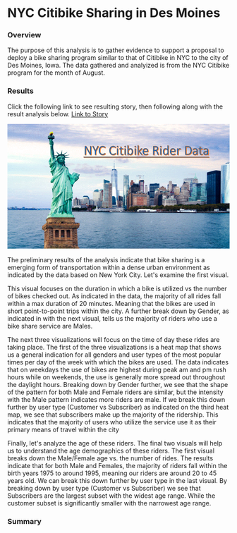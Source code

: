 # NYC Citibike Sharing in Des Moines
### Overview
The purpose of this analysis is to gather evidence to support a proposal to deploy a bike sharing program similar to that of Citibike in NYC to the city of Des Moines, Iowa. The data gathered and analyized is from the NYC Citibike program for the month of August.

### Results
Click the following link to see resulting story, then following along with the result analysis below.
[Link to Story](https://public.tableau.com/views/ChallengeStoryNYCCitibikeRiderData/NYCCitibikeRiderData?:language=en-US&:display_count=n&:origin=viz_share_link "Link to Story")

![NYC Citibike](visualizations/Challenge&#32;Story&#32;NYC&#32;Citibike&#32;Rider&#32;Data.gif "NYC Citibike")

The preliminary results of the analysis indicate that bike sharing is a emerging form of transportation within a dense urban environment as indicated by the data based on New York City. Let's examine the first visual.

This visual focuses on the duration in which a bike is utilized vs the number of bikes checked out. As indicated in the data, the majority of all rides fall within a max duration of 20 minutes. Meaning that the bikes are used in short point-to-point trips within the city. A further break down by Gender, as indicated in with the next visual, tells us the majority of riders who use a bike share service are Males.

The next three visualizations will focus on the time of day these rides are taking place. The first of the three visualizations is a heat map that shows us a general indication for all genders and user types of the most popular times per day of the week with which the bikes are used. The data indicates that on weekdays the use of bikes are highest during peak am and pm rush hours while on weekends, the use is generally more spread out throughout the daylight hours. Breaking down by Gender further, we see that the shape of the pattern for both Male and Female riders are similar, but the intensity with the Male pattern indicates more riders are male. If we break this down further by user type (Customer vs Subscriber) as indicated on the third heat map, we see that subscribers make up the majority of the ridership. This indicates that the majority of users who utilize the service use it as their primary means of travel within the city

Finally, let's analyze the age of these riders. The final two visuals will help us to understand the age demographics of these riders. The first visual breaks down the Male/Female age vs. the number of rides. The results indicate that for both Male and Females, the majority of riders fall within the birth years 1975 to around 1995, meaning our riders are around 20 to 45 years old. We can break this down further by user type in the last visual. By breaking down by user type (Customer vs Subscriber) we see that Subscribers are the largest subset with the widest age range. While the customer subset is significantly smaller with the narrowest age range. 

### Summary
